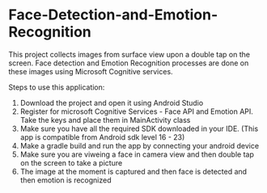 # Face-Detection-and-Emotion-Recognition
This project collects images from surface view upon a double tap on the screen. Face detection and Emotion Recognition processes are done on these images using Microsoft Cognitive services.

Steps to use this application:
1) Download the project and open it using Android Studio
2) Register for microsoft Cognitive Services - Face API and Emotion API. Take the keys and place them in MainActivity class
3) Make sure you have all the required SDK downloaded in your IDE. (This app is compatible from Android sdk level 16 - 23)
4) Make a gradle build and run the app by connecting your android device
5) Make sure you are viweing a face in camera view and then double tap on the screen to take a picture
6) The image at the moment is captured and then face is detected and then emotion is recognized
